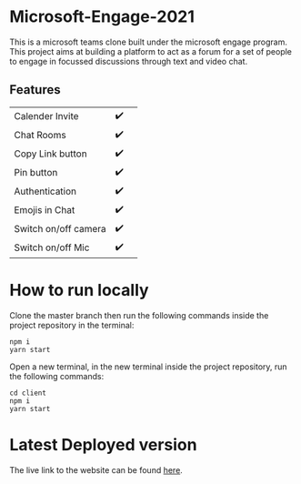 # Microsoft-Engage-2021
This is a microsoft teams clone built under the microsoft engage program. This project aims at building a platform to act as a forum for a set of people to engage in focussed discussions through text and video chat.

## Features

|                            |||
| -------------------------- | :----------------: | :-------------: |
| Calender Invite            |         ✔️         ||
| Chat Rooms                 |         ✔️         ||
| Copy Link button           |         ✔️         ||
| Pin button                 |         ✔️         ||
| Authentication   |         ✔️         ||
| Emojis in Chat  |         ✔️         ||
| Switch on/off camera       |         ✔️         ||
| Switch on/off Mic         |         ✔️         ||

# How to run locally
Clone the master branch then run the following commands inside the project repository in the terminal:
```
npm i
yarn start
```
Open a new terminal, in the new terminal inside the project repository, run the following commands:
```
cd client
npm i
yarn start
```

# Latest Deployed version
The live link to the website can be found [here](https://krithikagoyalteams.herokuapp.com/).




